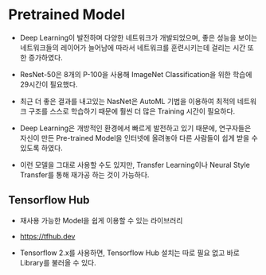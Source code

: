 # Pretrained Model

- Deep Learning이 발전하며 다양한 네트워크가 개발되었으며, 좋은 성능을 보이는 네트워크들의 레이어가 늘어남에 따라서 네트워크를 훈련시키는데 걸리는 시간 또한 증가하였다.

- ResNet-50은 8개의 P-100을 사용해 ImageNet Classification을 위한 학습에 29시간이 필요했다.

- 최근 더 좋은 결과를 내고있는 NasNet은 AutoML 기법을 이용하여 최적의 네트워크 구조를 스스로 학습하기 때문에 훨씬 더 많은 Training 시간이 필요하다.

- Deep Learning은 개방적인 환경에서 빠르게 발전하고 있기 때문에, 연구자들은 자신이 만든 Pre-trained Model을 인터넷에 올려놓아 다른 사람들이 쉽게 받을 수 있도록 하였다.

- 이런 모델을 그대로 사용할 수도 있지만, Transfer Learning이나 Neural Style Transfer를 통해 재가공 하는 것이 가능하다.

## Tensorflow Hub

- 재사용 가능한 Model을 쉽게 이용할 수 있는 라이브러리

- https://tfhub.dev

- Tensorflow 2.x를 사용하면, Tensorflow Hub 설치는 따로 필요 없고 바로 Library를 불러올 수 있다.